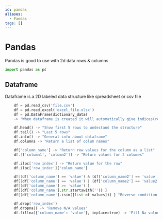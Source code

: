 ```yaml
---
id: pandas
aliases:
  - Pandas
tags: []
---
```


# Pandas
Pandas is good to use with 2d data rows & columns

```python
import pandas as pd
```


## Dataframe

  Dataframe is a 2D labeled data structure like spreadsheet or csv file

```python
    df = pd.read_csv('file.csv') 
    df = pd.read_excel('excel_file.xlsx')
    df = pd.DataFrame(dictionary_data)
    -> "When dataframe is created it will automatically give indices(row num) starting from 0"
```

```python
    df.head() -> "Show first 5 rows to undestand the structure"
    df.tail() -> "Last 5 rows"
    df.info() -> "General info about dataframe"
    df.columns -> "Return a list of colum names"
```

```python
    df['column_name'] -> "Return row values for the column as a list"
    df.[['column1', 'column2']] -> "Return values for 2 columes"

    df.iloc['row index'] -> "Return value for the row"
    df.iloc['row_indec']['colum_name']
```

```python
    df[(df['column_name'] == 'value') & (df['column_name2'] == 'value')] -> "Filter rows based on the colum value with and condition"
    df[(df['column_name'] == 'value') | (df['column_name2'] == 'value2')] -> "Filter rows based on the colum value with or condition"
    df[(df['column_name'] >= 'value') ] 
    df[(df['column_name'].str.startswith('')) ] 
    df[(df['column_name'].isin([list of values])) ] "Reverse condition by using ~" 

```

```python
    df.drop('row_index') 
    df.dropna() -> 'Remove N/A values'
    df.fillna({'column_name': 'value'}, inplace=true) -> 'Fill Na values with the given value'
```
